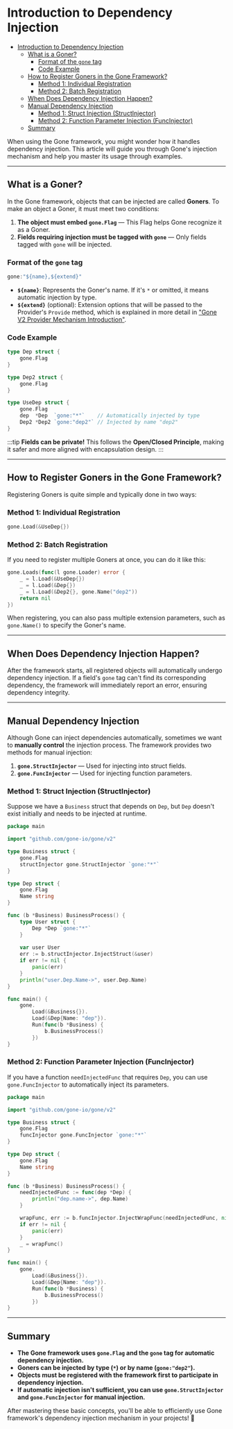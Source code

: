 # Introduction to Dependency Injection

- [Introduction to Dependency Injection](#introduction-to-dependency-injection)
  - [What is a Goner?](#what-is-a-goner)
    - [Format of the `gone` tag](#format-of-the-gone-tag)
    - [Code Example](#code-example)
  - [How to Register Goners in the Gone Framework?](#how-to-register-goners-in-the-gone-framework)
    - [Method 1: Individual Registration](#method-1-individual-registration)
    - [Method 2: Batch Registration](#method-2-batch-registration)
  - [When Does Dependency Injection Happen?](#when-does-dependency-injection-happen)
  - [Manual Dependency Injection](#manual-dependency-injection)
    - [Method 1: Struct Injection (StructInjector)](#method-1-struct-injection-structinjector)
    - [Method 2: Function Parameter Injection (FuncInjector)](#method-2-function-parameter-injection-funcinjector)
  - [Summary](#summary)


When using the Gone framework, you might wonder how it handles dependency injection. This article will guide you through Gone's injection mechanism and help you master its usage through examples.

---

## What is a Goner?

In the Gone framework, objects that can be injected are called **Goners**. To make an object a Goner, it must meet two conditions:

1. **The object must embed `gone.Flag`** — This Flag helps Gone recognize it as a Goner.
2. **Fields requiring injection must be tagged with `gone`** — Only fields tagged with `gone` will be injected.

### Format of the `gone` tag

```go
gone:"${name},${extend}"
```

- **`${name}`**: Represents the Goner's name. If it's `*` or omitted, it means automatic injection by type.
- **`${extend}`** (optional): Extension options that will be passed to the Provider's `Provide` method, which is explained in more detail in ["Gone V2 Provider Mechanism Introduction"](./provider_en.md).

### Code Example

```go
type Dep struct {
    gone.Flag
}

type Dep2 struct {
    gone.Flag
}

type UseDep struct {
    gone.Flag
    dep  *Dep  `gone:"*"`    // Automatically injected by type
    Dep2 *Dep2 `gone:"dep2"` // Injected by name "dep2"
}
```

:::tip
**Fields can be private!** This follows the **Open/Closed Principle**, making it safer and more aligned with encapsulation design.
:::

---

## How to Register Goners in the Gone Framework?

Registering Goners is quite simple and typically done in two ways:

### Method 1: Individual Registration

```go
gone.Load(&UseDep{})
```

### Method 2: Batch Registration

If you need to register multiple Goners at once, you can do it like this:

```go
gone.Loads(func(l gone.Loader) error {
    _ = l.Load(&UseDep{})
    _ = l.Load(&Dep{})
    _ = l.Load(&Dep2{}, gone.Name("dep2"))
    return nil
})
```

When registering, you can also pass multiple extension parameters, such as `gone.Name()` to specify the Goner's name.

---

## When Does Dependency Injection Happen?

After the framework starts, all registered objects will automatically undergo dependency injection. If a field's `gone` tag can't find its corresponding dependency, the framework will immediately report an error, ensuring dependency integrity.

---

## Manual Dependency Injection

Although Gone can inject dependencies automatically, sometimes we want to **manually control** the injection process. The framework provides two methods for manual injection:

1. **`gone.StructInjector`** — Used for injecting into struct fields.
2. **`gone.FuncInjector`** — Used for injecting function parameters.

### Method 1: Struct Injection (StructInjector)

Suppose we have a `Business` struct that depends on `Dep`, but `Dep` doesn't exist initially and needs to be injected at runtime.

```go
package main

import "github.com/gone-io/gone/v2"

type Business struct {
    gone.Flag
    structInjector gone.StructInjector `gone:"*"`
}

type Dep struct {
    gone.Flag
    Name string
}

func (b *Business) BusinessProcess() {
    type User struct {
        Dep *Dep `gone:"*"`
    }
    
    var user User
    err := b.structInjector.InjectStruct(&user)
    if err != nil {
        panic(err)
    }
    println("user.Dep.Name->", user.Dep.Name)
}

func main() {
    gone.
        Load(&Business{}).
        Load(&Dep{Name: "dep"}).
        Run(func(b *Business) {
            b.BusinessProcess()
        })
}
```

### Method 2: Function Parameter Injection (FuncInjector)

If you have a function `needInjectedFunc` that requires `Dep`, you can use `gone.FuncInjector` to automatically inject its parameters.

```go
package main

import "github.com/gone-io/gone/v2"

type Business struct {
    gone.Flag
    funcInjector gone.FuncInjector `gone:"*"`
}

type Dep struct {
    gone.Flag
    Name string
}

func (b *Business) BusinessProcess() {
    needInjectedFunc := func(dep *Dep) {
        println("dep.name->", dep.Name)
    }

    wrapFunc, err := b.funcInjector.InjectWrapFunc(needInjectedFunc, nil, nil)
    if err != nil {
        panic(err)
    }
    _ = wrapFunc()
}

func main() {
    gone.
        Load(&Business{}).
        Load(&Dep{Name: "dep"}).
        Run(func(b *Business) {
            b.BusinessProcess()
        })
}
```

---

## Summary

- **The Gone framework uses `gone.Flag` and the `gone` tag for automatic dependency injection.**
- **Goners can be injected by type (`*`) or by name (`gone:"dep2"`).**
- **Objects must be registered with the framework first to participate in dependency injection.**
- **If automatic injection isn't sufficient, you can use `gone.StructInjector` and `gone.FuncInjector` for manual injection.**

After mastering these basic concepts, you'll be able to efficiently use Gone framework's dependency injection mechanism in your projects! 🎉